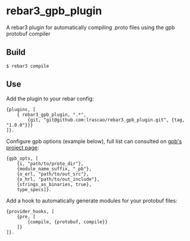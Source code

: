 rebar3_gpb_plugin
=====

A rebar3 plugin for automatically compiling .proto files using the gpb protobuf compiler

Build
-----

    $ rebar3 compile

Use
---

Add the plugin to your rebar config:

    {plugins, [
        { rebar3_gpb_plugin, ".*",
            {git, "git@github.com:lrascao/rebar3_gpb_plugin.git", {tag, "1.0.0"}}}
    ]}.

Configure gpb options (example below), full list can consulted on [gpb's project page](https://github.com/tomas-abrahamsson/gpb):

    {gpb_opts, [
        {i, "path/to/proto_dir"},
        {module_name_suffix, "_pb"},
        {o_erl, "path/to/out_src"},
        {o_hrl, "path/to/out_include"},
        {strings_as_binaries, true},
        type_specs]}.

Add a hook to automatically generate modules for your protobuf files:

    {provider_hooks, [
        {pre, [
            {compile, {protobuf, compile}}
        ]}
    ]}.
